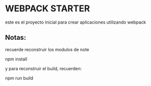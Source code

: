 # WEBPACK STARTER

este es el proyecto inicial para crear aplicaciones utilizando webpack

## Notas:
recuerde reconstruir los modulos de note

npm install


y para reconstruir el build, recuerden:

npm run build
